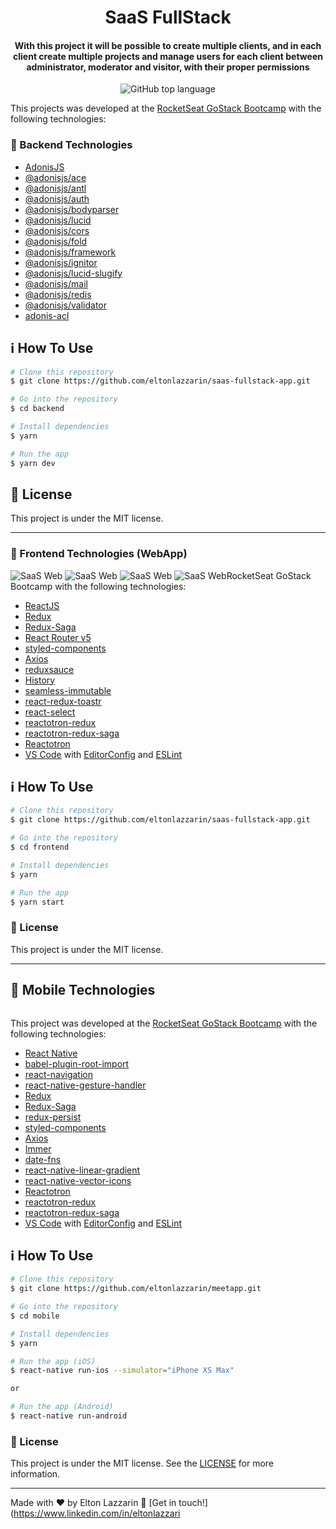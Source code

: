 <h1 align="center">
    <img alt="" src="" />
    <br>
    SaaS FullStack
</h1>

<h4 align="center">
  With this project it will be possible to create multiple clients, and in each client create multiple projects and manage users for each client between administrator, moderator and visitor, with their proper permissions
</h4>
<p align="center">
  <img alt="GitHub top language" src="https://img.shields.io/github/languages/top/eltonlazzarin/saas-fullstack-app">
  
   

  This projects was developed at the [RocketSeat GoStack Bootcamp](https://rocketseat.com.br/bootcamp) with the following technologies:

  ### :rocket: Backend Technologies

  - [AdonisJS](https://adonisjs.com/)
  - [@adonisjs/ace](https://github.com/adonisjs/ace)
  - [@adonisjs/antl](https://github.com/adonisjs/adonis-antl)
  - [@adonisjs/auth](https://github.com/adonisjs/adonis-auth)
  - [@adonisjs/bodyparser](https://github.com/adonisjs/adonis-bodyparser)
  - [@adonisjs/lucid](https://github.com/adonisjs/adonis-lucid)
  - [@adonisjs/cors](https://github.com/adonisjs/adonis-cors/issues)
  - [@adonisjs/fold](https://www.npmjs.com/package/@adonisjs/fold)
  - [@adonisjs/framework](https://github.com/adonisjs/adonis-framework)
  - [@adonisjs/ignitor](https://github.com/adonisjs/adonis-ignitor)
  - [@adonisjs/lucid-slugify](https://github.com/adonisjs/adonis-lucid-slugify)
  - [@adonisjs/mail](https://github.com/adonisjs/adonis-mail)
  - [@adonisjs/redis](https://github.com/adonisjs/adonis-redis)
  - [@adonisjs/validator](https://github.com/adonisjs/adonis-validation-provider)
  - [adonis-acl](https://github.com/enniel/adonis-acl)

  ## :information_source: How To Use

  ```bash
  # Clone this repository
  $ git clone https://github.com/eltonlazzarin/saas-fullstack-app.git

  # Go into the repository
  $ cd backend

  # Install dependencies
  $ yarn

  # Run the app
  $ yarn dev
  ```

  ## :memo: License

  This project is under the MIT license.

  ---

  ### :rocket: Frontend Technologies (WebApp)

  <img alt="SaaS Web" src="https://github.com/eltonlazzarin/saas-fullstack-app/blob/master/frontend/screenshots/login.png">
  <img alt="SaaS Web" src="https://github.com/eltonlazzarin/saas-fullstack-app/blob/master/frontend/screenshots/createteam.png">
  <img alt="SaaS Web" src="https://github.com/eltonlazzarin/saas-fullstack-app/blob/master/frontend/screenshots/invitemembers.png">
  <img alt="SaaS Web" src="https://github.com/eltonlazzarin/saas-fullstack-app/blob/master/frontend/screenshots/addproject.png>
    
  This project was developed at the [RocketSeat GoStack Bootcamp](https://rocketseat.com.br/bootcamp) with the following technologies:

  - [ReactJS](https://reactjs.org/)
  - [Redux](https://redux.js.org/)
  - [Redux-Saga](https://redux-saga.js.org/)
  - [React Router v5](https://github.com/ReactTraining/react-router)
  - [styled-components](https://www.styled-components.com/)
  - [Axios](https://github.com/axios/axios)
  - [reduxsauce](https://github.com/jkeam/reduxsauce)
  - [History](https://www.npmjs.com/package/history)
  - [seamless-immutable](https://github.com/rtfeldman/seamless-immutable)
  - [react-redux-toastr](https://github.com/diegoddox/react-redux-toastr)
  - [react-select](https://github.com/JedWatson/react-select)
  - [reactotron-redux](https://github.com/infinitered/reactotron)
  - [reactotron-redux-saga](https://github.com/infinitered/reactotron-redux-saga)
  - [Reactotron](https://infinite.red/reactotron)
  - [VS Code](https://code.visualstudio.com) with [EditorConfig](https://marketplace.visualstudio.com/items?itemName=EditorConfig.EditorConfig) and [ESLint](https://marketplace.visualstudio.com/items?itemName=dbaeumer.vscode-eslint)

  ## :information_source: How To Use

  ```bash
  # Clone this repository
  $ git clone https://github.com/eltonlazzarin/saas-fullstack-app.git

  # Go into the repository
  $ cd frontend

  # Install dependencies
  $ yarn

  # Run the app
  $ yarn start
  ```

  ### :memo: License

  This project is under the MIT license.

  ---

  ## :rocket: Mobile Technologies

  <p align="center">
  <img alt="" src="">
  </p>

  This project was developed at the [RocketSeat GoStack Bootcamp](https://rocketseat.com.br/bootcamp) with the following technologies:

  - [React Native](https://facebook.github.io/react-native/)
  - [babel-plugin-root-import](https://github.com/entwicklerstube/babel-plugin-root-import)
  - [react-navigation](https://reactnavigation.org/)
  - [react-native-gesture-handler](https://github.com/kmagiera/react-native-gesture-handler)
  - [Redux](https://redux.js.org/)
  - [Redux-Saga](https://redux-saga.js.org/)
  - [redux-persist](https://github.com/rt2zz/redux-persist)
  - [styled-components](https://www.styled-components.com/)
  - [Axios](https://github.com/axios/axios)
  - [Immer](https://github.com/immerjs/immer)
  - [date-fns](https://date-fns.org/)
  - [react-native-linear-gradient](https://github.com/react-native-community/react-native-linear-gradient)
  - [react-native-vector-icons](https://github.com/oblador/react-native-vector-icons)
  - [Reactotron](https://infinite.red/reactotron)
  - [reactotron-redux](https://github.com/infinitered/reactotron-redux)
  - [reactotron-redux-saga](https://github.com/infinitered/reactotron-redux-sagan)
  - [VS Code](https://code.visualstudio.com) with [EditorConfig](https://marketplace.visualstudio.com/items?itemName=EditorConfig.EditorConfig) and [ESLint](https://marketplace.visualstudio.com/items?itemName=dbaeumer.vscode-eslint)

  ## :information_source: How To Use

  ```bash
  # Clone this repository
  $ git clone https://github.com/eltonlazzarin/meetapp.git

  # Go into the repository
  $ cd mobile

  # Install dependencies
  $ yarn

  # Run the app (iOS)
  $ react-native run-ios --simulator="iPhone XS Max"

  or

  # Run the app (Android)
  $ react-native run-android
  ```

  ### :memo: License

  This project is under the MIT license. See the [LICENSE](https://github.com/eltonlazzarin/saas-fullstack-app/blob/master/LICENSE) for more information.

  ---

Made with ♥ by Elton Lazzarin :wave: [Get in touch!](https://www.linkedin.com/in/eltonlazzari
